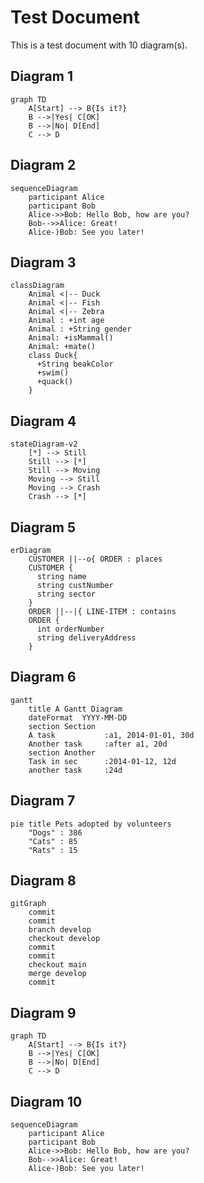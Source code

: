 # Test Document

This is a test document with 10 diagram(s).

## Diagram 1

```mermaid
graph TD
    A[Start] --> B{Is it?}
    B -->|Yes| C[OK]
    B -->|No| D[End]
    C --> D
```

## Diagram 2

```mermaid
sequenceDiagram
    participant Alice
    participant Bob
    Alice->>Bob: Hello Bob, how are you?
    Bob-->>Alice: Great!
    Alice-)Bob: See you later!
```

## Diagram 3

```mermaid
classDiagram
    Animal <|-- Duck
    Animal <|-- Fish
    Animal <|-- Zebra
    Animal : +int age
    Animal : +String gender
    Animal: +isMammal()
    Animal: +mate()
    class Duck{
      +String beakColor
      +swim()
      +quack()
    }
```

## Diagram 4

```mermaid
stateDiagram-v2
    [*] --> Still
    Still --> [*]
    Still --> Moving
    Moving --> Still
    Moving --> Crash
    Crash --> [*]
```

## Diagram 5

```mermaid
erDiagram
    CUSTOMER ||--o{ ORDER : places
    CUSTOMER {
      string name
      string custNumber
      string sector
    }
    ORDER ||--|{ LINE-ITEM : contains
    ORDER {
      int orderNumber
      string deliveryAddress
    }
```

## Diagram 6

```mermaid
gantt
    title A Gantt Diagram
    dateFormat  YYYY-MM-DD
    section Section
    A task           :a1, 2014-01-01, 30d
    Another task     :after a1, 20d
    section Another
    Task in sec      :2014-01-12, 12d
    another task     :24d
```

## Diagram 7

```mermaid
pie title Pets adopted by volunteers
    "Dogs" : 386
    "Cats" : 85
    "Rats" : 15
```

## Diagram 8

```mermaid
gitGraph
    commit
    commit
    branch develop
    checkout develop
    commit
    commit
    checkout main
    merge develop
    commit
```

## Diagram 9

```mermaid
graph TD
    A[Start] --> B{Is it?}
    B -->|Yes| C[OK]
    B -->|No| D[End]
    C --> D
```

## Diagram 10

```mermaid
sequenceDiagram
    participant Alice
    participant Bob
    Alice->>Bob: Hello Bob, how are you?
    Bob-->>Alice: Great!
    Alice-)Bob: See you later!
```


